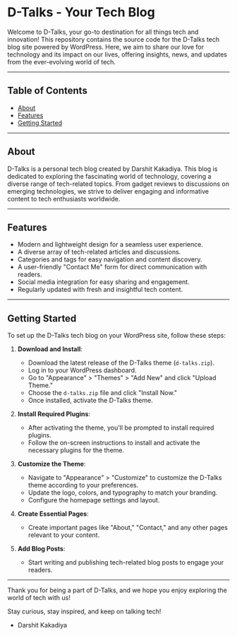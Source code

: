 # D-Talks - Your Tech Blog

Welcome to D-Talks, your go-to destination for all things tech and innovation! This repository contains the source code for the D-Talks tech blog site powered by WordPress. Here, we aim to share our love for technology and its impact on our lives, offering insights, news, and updates from the ever-evolving world of tech.

---

## Table of Contents

- [About](#about)
- [Features](#features)
- [Getting Started](#getting-started)

---

## About

D-Talks is a personal tech blog created by Darshit Kakadiya. This blog is dedicated to exploring the fascinating world of technology, covering a diverse range of tech-related topics. From gadget reviews to discussions on emerging technologies, we strive to deliver engaging and informative content to tech enthusiasts worldwide.

---

## Features

- Modern and lightweight design for a seamless user experience.
- A diverse array of tech-related articles and discussions.
- Categories and tags for easy navigation and content discovery.
- A user-friendly "Contact Me" form for direct communication with readers.
- Social media integration for easy sharing and engagement.
- Regularly updated with fresh and insightful tech content.

---

## Getting Started

To set up the D-Talks tech blog on your WordPress site, follow these steps:

1. **Download and Install**:

   - Download the latest release of the D-Talks theme (`d-talks.zip`).
   - Log in to your WordPress dashboard.
   - Go to "Appearance" > "Themes" > "Add New" and click "Upload Theme."
   - Choose the `d-talks.zip` file and click "Install Now."
   - Once installed, activate the D-Talks theme.

2. **Install Required Plugins**:

   - After activating the theme, you'll be prompted to install required plugins.
   - Follow the on-screen instructions to install and activate the necessary plugins for the theme.

3. **Customize the Theme**:

   - Navigate to "Appearance" > "Customize" to customize the D-Talks theme according to your preferences.
   - Update the logo, colors, and typography to match your branding.
   - Configure the homepage settings and layout.

4. **Create Essential Pages**:

   - Create important pages like "About," "Contact," and any other pages relevant to your content.

5. **Add Blog Posts**:

   - Start writing and publishing tech-related blog posts to engage your readers.

---

Thank you for being a part of D-Talks, and we hope you enjoy exploring the world of tech with us!

Stay curious, stay inspired, and keep on talking tech!

- Darshit Kakadiya
